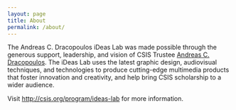 ```yaml
---
layout: page
title: About
permalink: /about/
---
```


The Andreas C. Dracopoulos iDeas Lab was made possible through the generous support,
leadership, and vision of CSIS Trustee [Andreas C. Dracopoulos](http://csis.org/expert/andreas-c-dracopoulos). The iDeas Lab uses
the latest graphic design, audiovisual techniques, and technologies to
produce cutting-edge multimedia products that foster innovation and creativity,
and help bring CSIS scholarship to a wider audience.

Visit <http://csis.org/program/ideas-lab> for more information.
